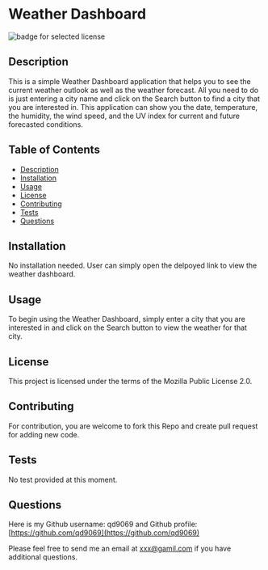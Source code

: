 # Weather Dashboard

  ![badge for selected license](https://img.shields.io/badge/license-Mozilla%20Public%20License%202.0-9cf)

  ## Description
  
  This is a simple Weather Dashboard application that helps you to see the current weather outlook as well as the weather forecast. All you need to do is just entering a city name and click on the Search button to find a city that you are interested in. This application can show you the date, temperature, the humidity, the wind speed, and the UV index for current and future forecasted conditions.
  
  ## Table of Contents
  
  - [Description](#description)
  - [Installation](#installation)
  - [Usage](#usage)
  - [License](#license)
  - [Contributing](#contributing)
  - [Tests](#tests)
  - [Questions](#questions)

  ## Installation

  No installation needed. User can simply open the delpoyed link to view the weather dashboard.
  
  ## Usage
  
  To begin using the Weather Dashboard, simply enter a city that you are interested in and click on the Search button to view the weather for that city.
  
  ## License
  
  This project is licensed under the terms of the Mozilla Public License 2.0.
  
  ## Contributing
  
  For contribution, you are welcome to fork this Repo and create pull request for adding new code.
  
  ## Tests
  
  No test provided at this moment.
  
  ## Questions

  Here is my Github username: qd9069 and Github profile: [https://github.com/qd9069](https://github.com/qd9069)

  Please feel free to send me an email at xxx@gamil.com if you have additional questions.
